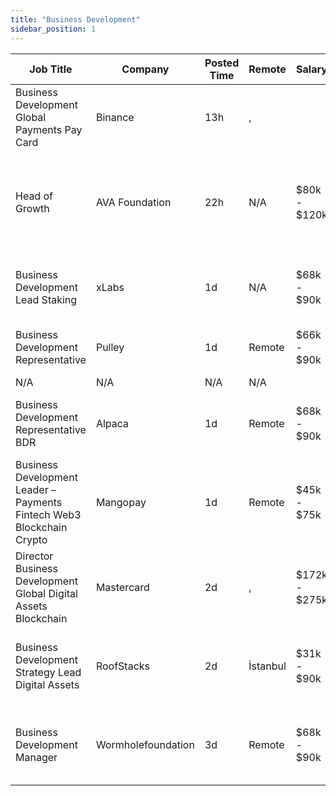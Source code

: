 ```yaml
---
title: "Business Development"
sidebar_position: 1
---
```


| Job Title | Company | Posted Time | Remote | Salary | Tags | Apply Link |
|-----------|---------|-------------|--------|--------|------|------------|
| Business Development Global Payments Pay Card | Binance | 13h | , |  | business development, sales, non tech, blockchain | [Apply](https://web3.career/business-development-global-payments-pay-card-binance/102541) |
| Head of Growth | AVA Foundation | 22h | N/A | $80k - $120k | growth, executive, brand marketing, business development, community manager | [Apply](https://web3.career/head-of-growth-ava-foundation/102519) |
| Business Development Lead Staking | xLabs | 1d | N/A | $68k - $90k | business development, sales, non tech, lead, blockchain | [Apply](https://web3.career/business-development-lead-staking-xlabs/102488) |
| Business Development Representative | Pulley | 1d | Remote | $66k - $90k | business development, sales, non tech, remote | [Apply](https://web3.career/business-development-representative-pulley/102486) |
| N/A | N/A | N/A | N/A |  |  | [Apply](https://web3.career/metana) |
| Business Development Representative BDR | Alpaca | 1d | Remote | $68k - $90k | business development, sales, non tech, crypto, remote | [Apply](https://web3.career/business-development-representative-bdr-alpaca/102460) |
| Business Development Leader – Payments Fintech Web3 Blockchain Crypto | Mangopay | 1d | Remote | $45k - $75k | business development, sales, non tech, fintech, finance | [Apply](https://web3.career/business-development-leader-payments-fintech-web3-blockchain-crypto-mangopay/102454) |
| Director Business Development Global Digital Assets Blockchain | Mastercard | 2d | , | $172k - $275k | business development, sales, non tech, finance, executive | [Apply](https://web3.career/director-business-development-global-digital-assets-blockchain-mastercard/102413) |
| Business Development Strategy Lead Digital Assets | RoofStacks | 2d | İstanbul | $31k - $90k | business development, sales, non tech, strategy, finance | [Apply](https://web3.career/business-development-strategy-lead-digital-assets-roofstacks/102405) |
| Business Development Manager | Wormholefoundation | 3d | Remote | $68k - $90k | business development, sales, non tech, blockchain, crypto | [Apply](https://web3.career/business-development-manager-wormholefoundation/102344) |
